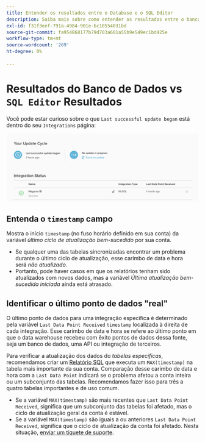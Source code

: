 ```yaml
---
title: Entender os resultados entre o Database e o SQL Editor
description: Saiba mais sobre como entender os resultados entre o banco de dados e o editor SQL.
exl-id: f31f3eef-791a-4984-901e-bc10554031bd
source-git-commit: fa954868177b79d703a601a55b9e549ec1bd425e
workflow-type: tm+mt
source-wordcount: '269'
ht-degree: 0%

---
```


# Resultados do Banco de Dados vs `SQL Editor` Resultados

Você pode estar curioso sobre o que `Last successful update began` está dentro do seu `Integrations` página:

![Last_success_update.png](../../../assets/Last_successful_update.png)

## Entenda o `timestamp` campo

Mostra o início `timestamp` (no fuso horário definido em sua conta) da variável _último ciclo de atualização bem-sucedido_ por sua conta.

- Se qualquer uma das tabelas sincronizadas encontrar um problema durante o último ciclo de atualização, esse carimbo de data e hora será *não atualizado*.
- Portanto, pode haver casos em que os relatórios tenham sido atualizados com novos dados, mas a variável *Última atualização bem-sucedida iniciada* ainda está atrasado.

## Identificar o último ponto de dados &quot;real&quot;

O último ponto de dados para uma integração específica é determinado pela variável `Last Data Point Received` `timestamp` localizada à direita de cada integração. Esse carimbo de data e hora se refere ao último ponto em que o data warehouse recebeu com êxito pontos de dados dessa fonte, seja um banco de dados, uma API ou integração de terceiros.

Para verificar a atualização dos dados do *tabelas específicas*, recomendamos criar um [Relatório SQL](../../dev-reports/sql-rpt-bldr.md) que executa um `MAX(timestamp)` na tabela mais importante da sua conta. Comparação desse carimbo de data e hora com a `Last Data Point` indicará se o problema afetou a conta inteira ou um subconjunto das tabelas. Recomendamos fazer isso para três a quatro tabelas importantes e de uso comum.

- Se a variável `MAX(timestamp)` são mais recentes que `Last Data Point Received`, significa que um subconjunto das tabelas foi afetado, mas o ciclo de atualização geral da conta é estável.
- Se a variável `MAX(timestamp)` são iguais a ou anteriores `Last Data Point Received`, significa que o ciclo de atualização da conta foi afetado. Nesta situação, [enviar um tíquete de suporte](https://experienceleague.adobe.com/docs/commerce-knowledge-base/kb/troubleshooting/miscellaneous/mbi-service-policies.html?lang=en).

